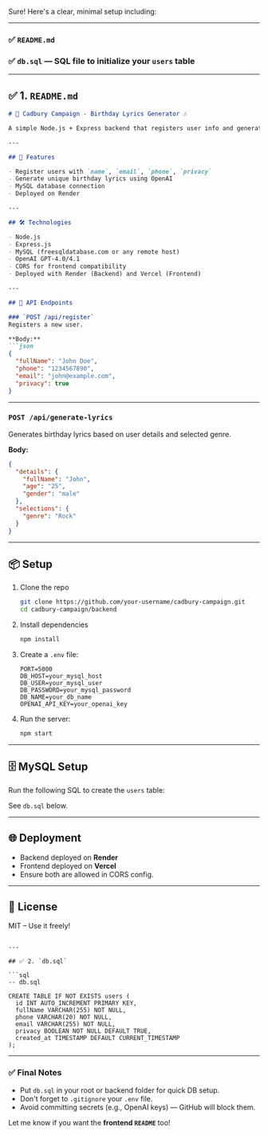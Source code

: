 Sure! Here's a clear, minimal setup including:

---

### ✅ `README.md`

### ✅ `db.sql` — SQL file to initialize your `users` table

---

## ✅ 1. `README.md`

````markdown
# 🎂 Cadbury Campaign - Birthday Lyrics Generator 🎶

A simple Node.js + Express backend that registers user info and generates unique birthday song lyrics using OpenAI's GPT API.

---

## 🚀 Features

- Register users with `name`, `email`, `phone`, `privacy`
- Generate unique birthday lyrics using OpenAI
- MySQL database connection
- Deployed on Render

---

## 🛠️ Technologies

- Node.js
- Express.js
- MySQL (freesqldatabase.com or any remote host)
- OpenAI GPT-4.0/4.1
- CORS for frontend compatibility
- Deployed with Render (Backend) and Vercel (Frontend)

---

## 🧪 API Endpoints

### `POST /api/register`
Registers a new user.

**Body:**
```json
{
  "fullName": "John Doe",
  "phone": "1234567890",
  "email": "john@example.com",
  "privacy": true
}
````

---

### `POST /api/generate-lyrics`

Generates birthday lyrics based on user details and selected genre.

**Body:**

```json
{
  "details": {
    "fullName": "John",
    "age": "25",
    "gender": "male"
  },
  "selections": {
    "genre": "Rock"
  }
}
```

---

## 📦 Setup

1. Clone the repo

   ```bash
   git clone https://github.com/your-username/cadbury-campaign.git
   cd cadbury-campaign/backend
   ```

2. Install dependencies

   ```bash
   npm install
   ```

3. Create a `.env` file:

   ```
   PORT=5000
   DB_HOST=your_mysql_host
   DB_USER=your_mysql_user
   DB_PASSWORD=your_mysql_password
   DB_NAME=your_db_name
   OPENAI_API_KEY=your_openai_key
   ```

4. Run the server:

   ```bash
   npm start
   ```

---

## 🗄️ MySQL Setup

Run the following SQL to create the `users` table:

See `db.sql` below.

---

## 🌐 Deployment

* Backend deployed on **Render**
* Frontend deployed on **Vercel**
* Ensure both are allowed in CORS config.

---

## 📄 License

MIT – Use it freely!

````

---

## ✅ 2. `db.sql`

```sql
-- db.sql

CREATE TABLE IF NOT EXISTS users (
  id INT AUTO_INCREMENT PRIMARY KEY,
  fullName VARCHAR(255) NOT NULL,
  phone VARCHAR(20) NOT NULL,
  email VARCHAR(255) NOT NULL,
  privacy BOOLEAN NOT NULL DEFAULT TRUE,
  created_at TIMESTAMP DEFAULT CURRENT_TIMESTAMP
);
````

---

### ✅ Final Notes

* Put `db.sql` in your root or backend folder for quick DB setup.
* Don't forget to `.gitignore` your `.env` file.
* Avoid committing secrets (e.g., OpenAI keys) — GitHub will block them.

Let me know if you want the **frontend `README`** too!
